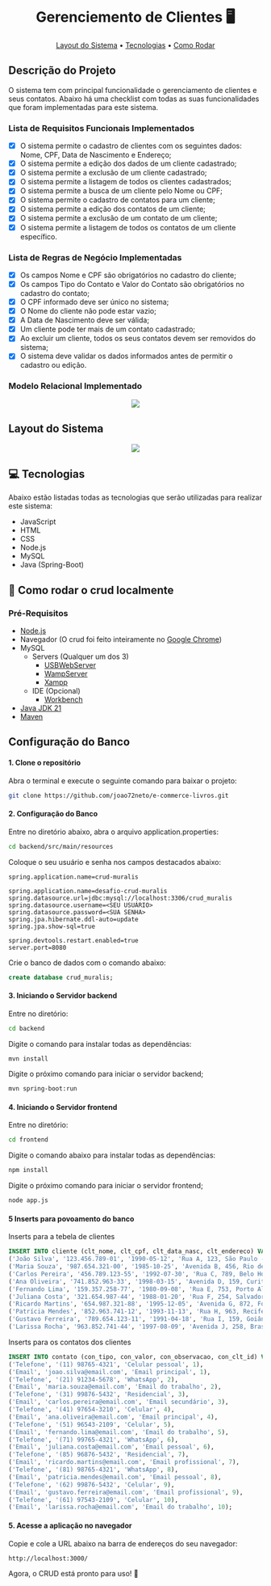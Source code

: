 
<h1 align="center" style="font-weight: bold;">Gerenciemento de Clientes 🖥️</h1>

<p align="center">
 <a href="#crud">Layout do Sistema</a> •
 <a href="#tech">Tecnologias</a> • 
 <a href="#started">Como Rodar</a> 
</p>

<h2>Descrição do Projeto</h2>

<p align="left">
  <p>O sistema tem com principal funcionalidade o gerenciamento de clientes e seus contatos. Abaixo há uma checklist com todas as suas funcionalidades que foram implementadas para este sistema.</p>

### Lista de Requisitos Funcionais Implementados

- [x] O sistema permite o cadastro de clientes com os seguintes dados: Nome, CPF, Data de Nascimento e Endereço;
- [x] O sistema permite a edição dos dados de um cliente cadastrado;
- [x] O sistema permite a exclusão de um cliente cadastrado;
- [x] O sistema permite a listagem de todos os clientes cadastrados;
- [x] O sistema permite a busca de um cliente pelo Nome ou CPF;
- [x] O sistema permite o cadastro de contatos para um cliente;
- [x] O sistema permite a edição dos contatos de um cliente;
- [x] O sistema permite a exclusão de um contato de um cliente;
- [x] O sistema permite a listagem de todos os contatos de um cliente específico.

### Lista de Regras de Negócio Implementadas

- [x] Os campos Nome e CPF são obrigatórios no cadastro do cliente;
- [x] Os campos Tipo do Contato e Valor do Contato são obrigatórios no cadastro do contato;
- [x] O CPF informado deve ser único no sistema;
- [x] O Nome do cliente não pode estar vazio;
- [x] A Data de Nascimento deve ser válida;
- [x] Um cliente pode ter mais de um contato cadastrado;
- [x] Ao excluir um cliente, todos os seus contatos devem ser removidos do sistema;
- [x] O sistema deve validar os dados informados antes de permitir o cadastro ou
edição.
 
### Modelo Relacional Implementado

<div align="center">
    <img src="https://github.com/user-attachments/assets/8196a88f-16b0-4e4d-9a2b-64c83bef33869">
</div>

<h2 id="crud">Layout do Sistema</h2>

<div align="center">
    <img src="https://github.com/user-attachments/assets/c6d6fa91-77ca-4fd5-ba9d-6a751276eda9">
</div>


<h2 id="tech">💻 Tecnologias</h2>

Abaixo estão listadas todas as tecnologias que serão utilizadas para realizar este sistema:

- JavaScript
- HTML
- CSS
- Node.js
- MySQL
- Java (Spring-Boot)

<h2 id="started">🚀 Como rodar o crud localmente</h2>

<h3>Pré-Requisitos</h3>

- [Node.js](https://nodejs.org/pt)
- Navegador (O crud foi feito inteiramente no [Google Chrome](https://www.google.pt/intl/pt-PT/chrome/?brand=FHFK&ds_kid=43700076570751463&gad_source=1&gclid=CjwKCAjwnPS-BhBxEiwAZjMF0qoMYAhnW_TjZMxq-DQQjfiJw79PMomQhhoNvzEn79KgchseT9NmbxoCSQ0QAvD_BwE&gclsrc=aw.ds))
- MySQL
  - Servers (Qualquer um dos 3)
    - [USBWebServer](https://usbwebserver.yura.mk.ua/)
    - [WampServer](https://www.wampserver.com/en/)
    - [Xampp](https://www.apachefriends.org/pt_br/index.html)
  - IDE (Opcional)
    - [Workbench](https://www.mysql.com/products/workbench/)
 - [Java JDK 21](https://www.oracle.com/br/java/technologies/downloads/)
 - [Maven](https://maven.apache.org/download.cgi)


## Configuração do Banco

#### 1. Clone o repositório
Abra o terminal e execute o seguinte comando para baixar o projeto:

```bash
git clone https://github.com/joao72neto/e-commerce-livros.git
```

#### 2. Configuração do Banco
Entre no diretório abaixo, abra o arquivo application.properties:
```bash
cd backend/src/main/resources
```
Coloque o seu usuário e senha nos campos destacados abaixo:

```properties
spring.application.name=crud-muralis

spring.application.name=desafio-crud-muralis
spring.datasource.url=jdbc:mysql://localhost:3306/crud_muralis
spring.datasource.username=<SEU USUÁRIO>
spring.datasource.password=<SUA SENHA>
spring.jpa.hibernate.ddl-auto=update
spring.jpa.show-sql=true

spring.devtools.restart.enabled=true
server.port=8080
```
Crie o banco de dados com o comando abaixo:

```sql
create database crud_muralis; 
```

#### 3. Iniciando o Servidor backend
Entre no diretório:

```bash
cd backend

```

Digite o comando para instalar todas as dependências:

```bash
mvn install
```

Digite o próximo comando para iniciar o servidor backend;

```bash
mvn spring-boot:run
```

#### 4. Iniciando o Servidor frontend

Entre no diretório:

```bash
cd frontend

```
Digite o comando abaixo para instalar todas as dependências:

```bash
npm install
```

Digite o próximo comando para iniciar o servidor frontend;

```bash
node app.js
```

#### 5 Inserts para povoamento do banco

Inserts para a tebela de clientes

```sql
INSERT INTO cliente (clt_nome, clt_cpf, clt_data_nasc, clt_endereco) VALUES
('João Silva', '123.456.789-01', '1990-05-12', 'Rua A, 123, São Paulo - SP'),
('Maria Souza', '987.654.321-00', '1985-10-25', 'Avenida B, 456, Rio de Janeiro - RJ'),
('Carlos Pereira', '456.789.123-55', '1992-07-30', 'Rua C, 789, Belo Horizonte - MG'),
('Ana Oliveira', '741.852.963-33', '1998-03-15', 'Avenida D, 159, Curitiba - PR'),
('Fernando Lima', '159.357.258-77', '1980-09-08', 'Rua E, 753, Porto Alegre - RS'),
('Juliana Costa', '321.654.987-44', '1988-01-20', 'Rua F, 254, Salvador - BA'),
('Ricardo Martins', '654.987.321-88', '1995-12-05', 'Avenida G, 872, Fortaleza - CE'),
('Patrícia Mendes', '852.963.741-12', '1993-11-13', 'Rua H, 963, Recife - PE'),
('Gustavo Ferreira', '789.654.123-11', '1991-04-18', 'Rua I, 159, Goiânia - GO'),
('Larissa Rocha', '963.852.741-44', '1997-08-09', 'Avenida J, 258, Brasília - DF');

```

Inserts para os contatos dos clientes

```sql
INSERT INTO contato (con_tipo, con_valor, con_observacao, con_clt_id) VALUES
('Telefone', '(11) 98765-4321', 'Celular pessoal', 1),
('Email', 'joao.silva@email.com', 'Email principal', 1),
('Telefone', '(21) 91234-5678', 'WhatsApp', 2),
('Email', 'maria.souza@email.com', 'Email do trabalho', 2),
('Telefone', '(31) 99876-5432', 'Residencial', 3),
('Email', 'carlos.pereira@email.com', 'Email secundário', 3),
('Telefone', '(41) 97654-3210', 'Celular', 4),
('Email', 'ana.oliveira@email.com', 'Email principal', 4),
('Telefone', '(51) 96543-2109', 'Celular', 5),
('Email', 'fernando.lima@email.com', 'Email do trabalho', 5),
('Telefone', '(71) 99765-4321', 'WhatsApp', 6),
('Email', 'juliana.costa@email.com', 'Email pessoal', 6),
('Telefone', '(85) 96876-5432', 'Residencial', 7),
('Email', 'ricardo.martins@email.com', 'Email profissional', 7),
('Telefone', '(81) 98765-4321', 'WhatsApp', 8),
('Email', 'patricia.mendes@email.com', 'Email pessoal', 8),
('Telefone', '(62) 99876-5432', 'Celular', 9),
('Email', 'gustavo.ferreira@email.com', 'Email profissional', 9),
('Telefone', '(61) 97543-2109', 'Celular', 10),
('Email', 'larissa.rocha@email.com', 'Email do trabalho', 10);
```

#### 5. Acesse a aplicação no navegador
Copie e cole a URL abaixo na barra de endereços do seu navegador:

```bash
http://localhost:3000/
```
Agora, o CRUD está pronto para uso! 🚀

